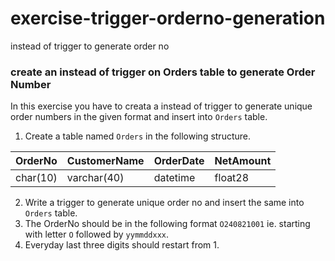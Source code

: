 # exercise-trigger-orderno-generation

instead of trigger to generate order no

### create an instead of trigger on Orders table to generate Order Number

In this exercise you have to creata a instead of trigger to generate unique order numbers in the 
given format and insert into `Orders` table.
 
1. Create a table named `Orders` in the following structure. 

OrderNo | CustomerName |      OrderDate     | NetAmount 
--------|--------------|--------------------|----------
char(10)| varchar(40)  | datetime           |  float28 

2. Write a trigger to generate unique order  no and insert the same into `Orders` table.
3. The OrderNo should be in the following format `O240821001` ie. starting with letter `O` followed by `yymmddxxx`.
4. Everyday last three digits should restart from 1.


